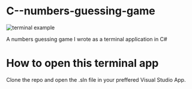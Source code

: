 # C--numbers-guessing-game

![terminal example](https://drive.google.com/file/d/1ZX4aYaHtm9yLNzAg8et9LDh7Ou0zXLf-/preview)

A numbers guessing game I wrote as a terminal application in C#

<h1> How to open this terminal app</h1>

Clone the repo and open the .sln file in your preffered Visual Studio App.
